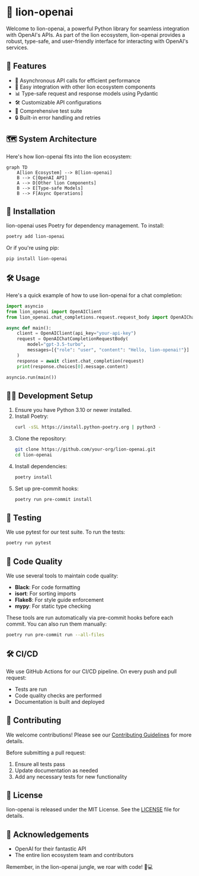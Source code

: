 # 🦁 lion-openai

Welcome to lion-openai, a powerful Python library for seamless integration with OpenAI's APIs. As part of the lion ecosystem, lion-openai provides a robust, type-safe, and user-friendly interface for interacting with OpenAI's services.

## 🌟 Features

- 🔄 Asynchronous API calls for efficient performance
- 🧩 Easy integration with other lion ecosystem components
- 📊 Type-safe request and response models using Pydantic
- 🛠 Customizable API configurations
- 🧪 Comprehensive test suite
- 🔒 Built-in error handling and retries

## 🗺 System Architecture

Here's how lion-openai fits into the lion ecosystem:

```mermaid
graph TD
    A[lion Ecosystem] --> B[lion-openai]
    B --> C[OpenAI API]
    A --> D[Other lion Components]
    B --> E[Type-safe Models]
    B --> F[Async Operations]
```

## 🚀 Installation

lion-openai uses Poetry for dependency management. To install:

```bash
poetry add lion-openai
```

Or if you're using pip:

```bash
pip install lion-openai
```

## 🛠 Usage

Here's a quick example of how to use lion-openai for a chat completion:

```python
import asyncio
from lion_openai import OpenAIClient
from lion_openai.chat_completions.request.request_body import OpenAIChatCompletionRequestBody

async def main():
    client = OpenAIClient(api_key="your-api-key")
    request = OpenAIChatCompletionRequestBody(
        model="gpt-3.5-turbo",
        messages=[{"role": "user", "content": "Hello, lion-openai!"}]
    )
    response = await client.chat_completion(request)
    print(response.choices[0].message.content)

asyncio.run(main())
```

## 👨‍💻 Development Setup

1. Ensure you have Python 3.10 or newer installed.
2. Install Poetry:
   ```bash
   curl -sSL https://install.python-poetry.org | python3 -
   ```
3. Clone the repository:
   ```bash
   git clone https://github.com/your-org/lion-openai.git
   cd lion-openai
   ```
4. Install dependencies:
   ```bash
   poetry install
   ```
5. Set up pre-commit hooks:
   ```bash
   poetry run pre-commit install
   ```

## 🧪 Testing

We use pytest for our test suite. To run the tests:

```bash
poetry run pytest
```

## 🧹 Code Quality

We use several tools to maintain code quality:

- **Black**: For code formatting
- **isort**: For sorting imports
- **Flake8**: For style guide enforcement
- **mypy**: For static type checking

These tools are run automatically via pre-commit hooks before each commit. You can also run them manually:

```bash
poetry run pre-commit run --all-files
```

## 🛠 CI/CD

We use GitHub Actions for our CI/CD pipeline. On every push and pull request:

- Tests are run
- Code quality checks are performed
- Documentation is built and deployed

## 🤝 Contributing

We welcome contributions! Please see our [Contributing Guidelines](CONTRIBUTING.md) for more details.

Before submitting a pull request:

1. Ensure all tests pass
2. Update documentation as needed
3. Add any necessary tests for new functionality

## 📄 License

lion-openai is released under the MIT License. See the [LICENSE](LICENSE) file for details.

## 🙏 Acknowledgements

- OpenAI for their fantastic API
- The entire lion ecosystem team and contributors

Remember, in the lion-openai jungle, we roar with code! 🦁💻
